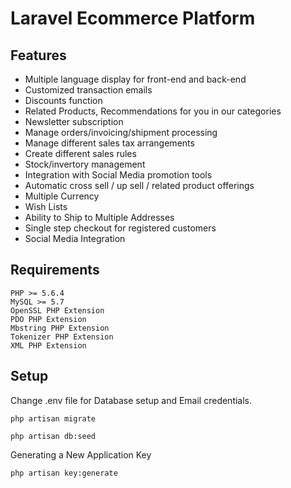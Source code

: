 # Laravel Ecommerce Platform

## Features 
- Multiple language display for front-end and back-end
- Customized transaction emails
- Discounts function
- Related Products, Recommendations for you in our categories
- Newsletter subscription
- Manage orders/invoicing/shipment processing
- Manage different sales tax arrangements
- Create different sales rules
- Stock/invertory management
- Integration with Social Media promotion tools
- Automatic cross sell / up sell / related product offerings
- Multiple Currency
- Wish Lists
- Ability to Ship to Multiple Addresses
- Single step checkout for registered customers
- Social Media Integration

## Requirements

	PHP >= 5.6.4
	MySQL >= 5.7
	OpenSSL PHP Extension
	PDO PHP Extension
	Mbstring PHP Extension
	Tokenizer PHP Extension
	XML PHP Extension


## Setup 

Change .env file for Database setup and Email credentials.

```
php artisan migrate
```

```
php artisan db:seed
```
	
Generating a New Application Key
```
php artisan key:generate
```

